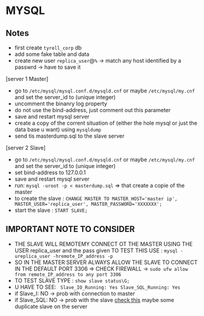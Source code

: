 # MYSQL

## Notes

- first create `tyrell_corp` db
- add some fake table and data
- create new user `replica_user`@`%` -> match any host identified by a passwrd -> have to save it

[server 1 Master]

- go to `/etc/mysql/mysql.conf.d/mysqld.cnf` or maybe `/etc/mysql/my.cnf` and set the server_id to (unique integer)
- uncomment the binanry log property
- do not use the bind-address, just comment out this parameter
- save and restart mysql server
- create a copy of the corrent situation of (either the hole mysql or just the data base u want) using `mysqldump`
- send tis masterdump.sql to the slave server

[server 2 Slave]

- go to `/etc/mysql/mysql.conf.d/mysqld.cnf` or maybe `/etc/mysql/my.cnf` and set the server_id to (unique integer)
- set bind-address to 127.0.0.1
- save and restart mysql server
- run: `mysql -uroot -p < masterdump.sql` => that create a copie of the master
- to create the slave :
  `CHANGE MASTER TO MASTER_HOST='master ip', MASTER_USER='replica_user', MASTER_PASSWORD='XXXXXXX';`
- start the slave : `START SLAVE;`

## IMPORTANT NOTE TO CONSIDER

- THE SLAVE WILL REMOTEMY CONNECT OT THE MASTER USING THE USER replica_user and the pass given TO TEST THIS USE :
  `mysql -ureplica_user -hremote_IP_address -p`
- SO IN THE MASTER SERVER ALWAYS ALLOW THE SLAVE TO CONNECT IN THE DEFAULT PORT 3306 => CHECK FIREWALL
  -> `sudo ufw allow from remote_IP_address to any port 3306`
- TO TEST SLAVE TYPE : `show slave status\G;`
- U HAVE TO SEE: ` Slave_IO_Running: Yes Slave_SQL_Running: Yes`
- if Slave_I: NO -> prob with connection to master
- if Slave_SQL: NO -> prob with the slave [check this](https://serverfault.com/questions/872911/slave-sql-running-no-mysql-replication-stopped-working)
  maybe some duplicate slave on the server

